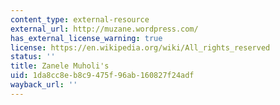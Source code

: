 ```yaml
---
content_type: external-resource
external_url: http://muzane.wordpress.com/
has_external_license_warning: true
license: https://en.wikipedia.org/wiki/All_rights_reserved
status: ''
title: Zanele Muholi's
uid: 1da8cc8e-b8c9-475f-96ab-160827f24adf
wayback_url: ''
---
```

